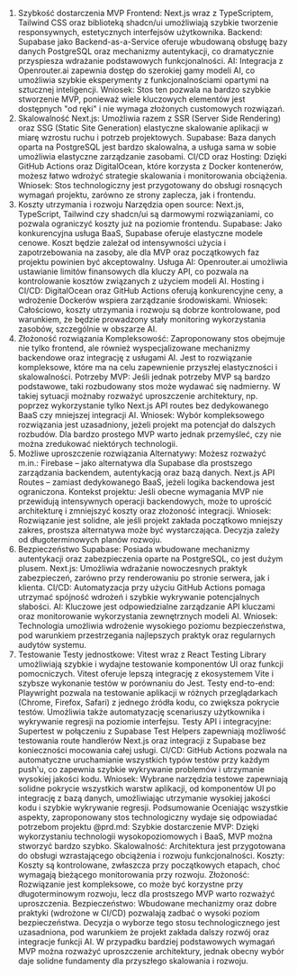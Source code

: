 1. Szybkość dostarczenia MVP
   Frontend:
   Next.js wraz z TypeScriptem, Tailwind CSS oraz biblioteką shadcn/ui umożliwiają szybkie tworzenie responsywnych, estetycznych interfejsów użytkownika.
   Backend:
   Supabase jako Backend-as-a-Service oferuje wbudowaną obsługę bazy danych PostgreSQL oraz mechanizmy autentykacji, co dramatycznie przyspiesza wdrażanie podstawowych funkcjonalności.
   AI:
   Integracja z Openrouter.ai zapewnia dostęp do szerokiej gamy modeli AI, co umożliwia szybkie eksperymenty z funkcjonalnościami opartymi na sztucznej inteligencji.
   Wniosek: Stos ten pozwala na bardzo szybkie stworzenie MVP, ponieważ wiele kluczowych elementów jest dostępnych "od ręki" i nie wymaga złożonych customowych rozwiązań.
2. Skalowalność
   Next.js:
   Umożliwia razem z SSR (Server Side Rendering) oraz SSG (Static Site Generation) elastyczne skalowanie aplikacji w miarę wzrostu ruchu i potrzeb projektowych.
   Supabase:
   Baza danych oparta na PostgreSQL jest bardzo skalowalna, a usługa sama w sobie umożliwia elastyczne zarządzanie zasobami.
   CI/CD oraz Hosting:
   Dzięki GitHub Actions oraz DigitalOcean, które korzysta z Docker kontenerów, możesz łatwo wdrożyć strategie skalowania i monitorowania obciążenia.
   Wniosek: Stos technologiczny jest przygotowany do obsługi rosnących wymagań projektu, zarówno ze strony zaplecza, jak i frontendu.
3. Koszty utrzymania i rozwoju
   Narzędzia open source:
   Next.js, TypeScript, Tailwind czy shadcn/ui są darmowymi rozwiązaniami, co pozwala ograniczyć koszty już na poziomie frontendu.
   Supabase:
   Jako konkurencyjna usługa BaaS, Supabase oferuje elastyczne modele cenowe. Koszt będzie zależał od intensywności użycia i zapotrzebowania na zasoby, ale dla MVP oraz początkowych faz projektu powinien być akceptowalny.
   Usługa AI:
   Openrouter.ai umożliwia ustawianie limitów finansowych dla kluczy API, co pozwala na kontrolowanie kosztów związanych z użyciem modeli AI.
   Hosting i CI/CD:
   DigitalOcean oraz GitHub Actions oferują konkurencyjne ceny, a wdrożenie Dockerów wspiera zarządzanie środowiskami.
   Wniosek: Całościowo, koszty utrzymania i rozwoju są dobrze kontrolowane, pod warunkiem, że będzie prowadzony stały monitoring wykorzystania zasobów, szczególnie w obszarze AI.
4. Złożoność rozwiązania
   Kompleksowość:
   Zaproponowany stos obejmuje nie tylko frontend, ale również wyspecjalizowane mechanizmy backendowe oraz integrację z usługami AI. Jest to rozwiązanie kompleksowe, które ma na celu zapewnienie przyszłej elastyczności i skalowalności.
   Potrzeby MVP:
   Jeśli jednak potrzeby MVP są bardzo podstawowe, taki rozbudowany stos może wydawać się nadmierny. W takiej sytuacji możnaby rozważyć uproszczenie architektury, np. poprzez wykorzystanie tylko Next.js API routes bez dedykowanego BaaS czy mniejszej integracji AI.
   Wniosek: Wybór kompleksowego rozwiązania jest uzasadniony, jeżeli projekt ma potencjał do dalszych rozbudów. Dla bardzo prostego MVP warto jednak przemyśleć, czy nie można zredukować niektórych technologii.
5. Możliwe uproszczenie rozwiązania
   Alternatywy:
   Możesz rozważyć m.in.:
   Firebase – jako alternatywa dla Supabase dla prostszego zarządzania backendem, autentykacją oraz bazą danych.
   Next.js API Routes – zamiast dedykowanego BaaS, jeżeli logika backendowa jest ograniczona.
   Kontekst projektu:
   Jeśli obecne wymagania MVP nie przewidują intensywnych operacji backendowych, może to uprościć architekturę i zmniejszyć koszty oraz złożoność integracji.
   Wniosek: Rozwiązanie jest solidne, ale jeśli projekt zakłada początkowo mniejszy zakres, prostsza alternatywa może być wystarczająca. Decyzja zależy od długoterminowych planów rozwoju.
6. Bezpieczeństwo
   Supabase:
   Posiada wbudowane mechanizmy autentykacji oraz zabezpieczenia oparte na PostgreSQL, co jest dużym plusem.
   Next.js:
   Umożliwia wdrażanie nowoczesnych praktyk zabezpieczeń, zarówno przy renderowaniu po stronie serwera, jak i klienta.
   CI/CD:
   Automatyzacja przy użyciu GitHub Actions pomaga utrzymać spójność wdrożeń i szybkie wykrywanie potencjalnych słabości.
   AI:
   Kluczowe jest odpowiedzialne zarządzanie API kluczami oraz monitorowanie wykorzystania zewnętrznych modeli AI.
   Wniosek: Technologia umożliwia wdrożenie wysokiego poziomu bezpieczeństwa, pod warunkiem przestrzegania najlepszych praktyk oraz regularnych audytów systemu.
7. Testowanie
   Testy jednostkowe:
   Vitest wraz z React Testing Library umożliwiają szybkie i wydajne testowanie komponentów UI oraz funkcji pomocniczych. Vitest oferuje lepszą integrację z ekosystemem Vite i szybsze wykonanie testów w porównaniu do Jest.
   Testy end-to-end:
   Playwright pozwala na testowanie aplikacji w różnych przeglądarkach (Chrome, Firefox, Safari) z jednego źródła kodu, co zwiększa pokrycie testów. Umożliwia także automatyzację scenariuszy użytkownika i wykrywanie regresji na poziomie interfejsu.
   Testy API i integracyjne:
   Supertest w połączeniu z Supabase Test Helpers zapewniają możliwość testowania route handlerów Next.js oraz integracji z Supabase bez konieczności mocowania całej usługi.
   CI/CD:
   GitHub Actions pozwala na automatyczne uruchamianie wszystkich typów testów przy każdym push'u, co zapewnia szybkie wykrywanie problemów i utrzymanie wysokiej jakości kodu.
   Wniosek: Wybrane narzędzia testowe zapewniają solidne pokrycie wszystkich warstw aplikacji, od komponentów UI po integrację z bazą danych, umożliwiając utrzymanie wysokiej jakości kodu i szybkie wykrywanie regresji.
   Podsumowanie
   Oceniając wszystkie aspekty, zaproponowany stos technologiczny wydaje się odpowiadać potrzebom projektu @prd.md:
   Szybkie dostarczenie MVP: Dzięki wykorzystaniu technologii wysokopoziomowych i BaaS, MVP można stworzyć bardzo szybko.
   Skalowalność: Architektura jest przygotowana do obsługi wzrastającego obciążenia i rozwoju funkcjonalności.
   Koszty: Koszty są kontrolowane, zwłaszcza przy początkowych etapach, choć wymagają bieżącego monitorowania przy rozwoju.
   Złożoność: Rozwiązanie jest kompleksowe, co może być korzystne przy długoterminowym rozwoju, lecz dla prostszego MVP warto rozważyć uproszczenia.
   Bezpieczeństwo: Wbudowane mechanizmy oraz dobre praktyki (wdrożone w CI/CD) pozwalają zadbać o wysoki poziom bezpieczeństwa.
   Decyzja o wyborze tego stosu technologicznego jest uzasadniona, pod warunkiem że projekt zakłada dalszy rozwój oraz integracje funkcji AI. W przypadku bardziej podstawowych wymagań MVP można rozważyć uproszczenie architektury, jednak obecny wybór daje solidne fundamenty dla przyszłego skalowania i rozwoju.
